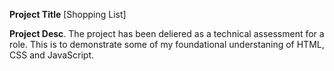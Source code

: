 **Project Title** [Shopping List] 


**Project Desc**. The project has been deliered as a technical assessment for a role. This is to demonstrate some of my foundational understaning of HTML, CSS and JavaScript. 
